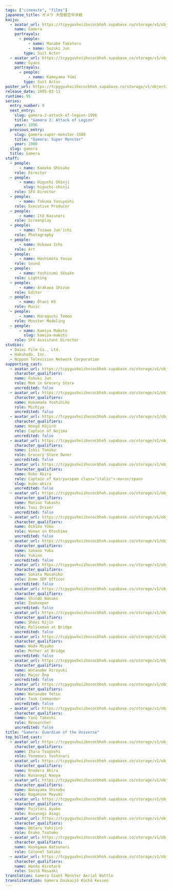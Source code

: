```yaml
---
tags: ["cineaste", "films"]
japanese_title: ガメラ 大怪獣空中決戦
kaiju:
  - avatar_url: https://tcpyguvhxiihxcocbhoh.supabase.co/storage/v1/object/public/godzilla-cineaste-public/content/films/gamera-guardian-of-the-universe-1995/kaiju-avatars/takateru-manabe-0.jpg?t=2023-09-01T02%3A44%3A52.773Z
    name: Gamera
    portrayals:
      - people:
          - name: Manabe Takateru
          - name: Suzuki Jun
        type: Suit Actor
  - avatar_url: https://tcpyguvhxiihxcocbhoh.supabase.co/storage/v1/object/public/godzilla-cineaste-public/content/films/gamera-guardian-of-the-universe-1995/kaiju-avatars/yumi-kameyama-0.jpg?t=2023-09-01T02%3A45%3A01.419Z
    name: Gyaos
    portrayals:
      - people:
          - name: Kameyama Yûmi
        type: Suit Actor
poster_url: https://tcpyguvhxiihxcocbhoh.supabase.co/storage/v1/object/public/godzilla-cineaste-public/content/films/gamera-guardian-of-the-universe-1995/posters/gamera-the-guardian-of-the-universe-1995.jpg
release_date: 1995-03-11
runtime: 95
series:
  entry_number: 9
  next_entry:
    slug: gamera-2-attack-of-legion-1996
    title: "Gamera 2: Attack of Legion"
    year: 1996
  previous_entry:
    slug: gamera-super-monster-1980
    title: "Gamera: Super Monster"
    year: 1980
  slug: gamera
  title: Gamera
staff:
  - people:
      - name: Kaneko Shûsuke
    role: Director
  - people:
      - name: Higuchi Shinji
        slug: higuchi-shinji
    role: SFX Director
  - people:
      - name: Tokuma Yasuyoshi
    role: Executive Producer
  - people:
      - name: Itô Kazunori
    role: Screenplay
  - people:
      - name: Tozawa Jun'ichi
    role: Photography
  - people:
      - name: Oikawa Ichi
    role: Art
  - people:
      - name: Hashimoto Yasuo
    role: Sound
  - people:
      - name: Yoshisumi Sôsuke
    role: Lighting
  - people:
      - name: Arakawa Shizuo
    role: Editor
  - people:
      - name: Ôtani Kô
    role: Music
  - people:
      - name: Haraguchi Tomoo
    role: Monster Modeling
  - people:
      - name: Kamiya Makoto
        slug: kamiya-makoto
    role: SFX Assistant Director
studios:
  - Daiei Film Co., Ltd.
  - Hakuhodo, Inc.
  - Nippon Television Network Corporation
supporting_cast:
  - avatar_url: https://tcpyguvhxiihxcocbhoh.supabase.co/storage/v1/object/public/godzilla-cineaste-public/content/films/gamera-guardian-of-the-universe-1995/cast-avatars/jun-fubuki-0.jpg
    character_qualifiers:
    name: Fubuki Jun
    role: Mom in Grocery Store
    uncredited: false
  - avatar_url: https://tcpyguvhxiihxcocbhoh.supabase.co/storage/v1/object/public/godzilla-cineaste-public/content/films/gamera-guardian-of-the-universe-1995/cast-avatars/yoshihiko-hakamada-0.jpg
    character_qualifiers:
    name: Hakamada Yoshihiko
    role: Michiya
    uncredited: false
  - avatar_url: https://tcpyguvhxiihxcocbhoh.supabase.co/storage/v1/object/public/godzilla-cineaste-public/content/films/gamera-guardian-of-the-universe-1995/cast-avatars/kojiro-hongo-0.jpg
    character_qualifiers:
    name: Hongô Kôjirô
    role: Captain of Nojima
    uncredited: false
  - avatar_url: https://tcpyguvhxiihxcocbhoh.supabase.co/storage/v1/object/public/godzilla-cineaste-public/content/films/gamera-guardian-of-the-universe-1995/cast-avatars/tomoko-ishii-0.jpg
    character_qualifiers:
    name: Ishii Tomiko
    role: Grocery Store Owner
    uncredited: false
  - avatar_url: https://tcpyguvhxiihxcocbhoh.supabase.co/storage/v1/object/public/godzilla-cineaste-public/content/films/gamera-guardian-of-the-universe-1995/cast-avatars/akira-kubo-0.jpg
    character_qualifiers:
    name: Kubo Akira
    role: Captain of Kairyu<span class="italic">-maru</span>
    slug: kubo-akira
    uncredited: false
  - avatar_url: https://tcpyguvhxiihxcocbhoh.supabase.co/storage/v1/object/public/godzilla-cineaste-public/content/films/gamera-guardian-of-the-universe-1995/cast-avatars/takashi-matsuo-0.jpg
    character_qualifiers:
    name: Matsuo Takashi
    role: Taxi Driver
    uncredited: false
  - avatar_url: https://tcpyguvhxiihxcocbhoh.supabase.co/storage/v1/object/public/godzilla-cineaste-public/content/films/gamera-guardian-of-the-universe-1995/cast-avatars/yoko-oshima-0.jpg
    character_qualifiers:
    name: Ôshima Yôko
    role: Woman on Otoshima
    uncredited: false
  - avatar_url: https://tcpyguvhxiihxcocbhoh.supabase.co/storage/v1/object/public/godzilla-cineaste-public/content/films/gamera-guardian-of-the-universe-1995/cast-avatars/yuka-sakano-0.jpg
    character_qualifiers:
    name: Sakano Yuka
    role: Yukino
    uncredited: false
  - avatar_url: https://tcpyguvhxiihxcocbhoh.supabase.co/storage/v1/object/public/godzilla-cineaste-public/content/films/gamera-guardian-of-the-universe-1995/cast-avatars/masahiko-sakata-0.jpg
    character_qualifiers:
    name: Sakata Masahiko
    role: Dome SDF Officer
    uncredited: false
  - avatar_url: https://tcpyguvhxiihxcocbhoh.supabase.co/storage/v1/object/public/godzilla-cineaste-public/content/films/gamera-guardian-of-the-universe-1995/cast-avatars/nanako-shindo-0.jpg
    character_qualifiers:
    name: Shindô Nanako
    role: Zookeeper
    uncredited: false
  - avatar_url: https://tcpyguvhxiihxcocbhoh.supabase.co/storage/v1/object/public/godzilla-cineaste-public/content/films/gamera-guardian-of-the-universe-1995/cast-avatars/rijin-shoei-0.jpg
    character_qualifiers:
    name: Shôei Rijin
    role: Policeman at Bridge
    uncredited: false
  - avatar_url: https://tcpyguvhxiihxcocbhoh.supabase.co/storage/v1/object/public/godzilla-cineaste-public/content/films/gamera-guardian-of-the-universe-1995/cast-avatars/miyako-wada-0.jpg
    character_qualifiers:
    name: Wada Miyako
    role: Mother at Bridge
    uncredited: false
  - avatar_url: https://tcpyguvhxiihxcocbhoh.supabase.co/storage/v1/object/public/godzilla-cineaste-public/content/films/gamera-guardian-of-the-universe-1995/cast-avatars/hiroyuki-watanabe-0.jpg
    character_qualifiers:
    name: Watanabe Hiroyuki
    role: Major Ôno
    uncredited: false
  - avatar_url: https://tcpyguvhxiihxcocbhoh.supabase.co/storage/v1/object/public/godzilla-cineaste-public/content/films/gamera-guardian-of-the-universe-1995/cast-avatars/tetsu-watanabe-0.jpg
    character_qualifiers:
    name: Watanabe Tetsu
    role: Tank Commander
    uncredited: false
  - avatar_url: https://tcpyguvhxiihxcocbhoh.supabase.co/storage/v1/object/public/godzilla-cineaste-public/content/films/gamera-guardian-of-the-universe-1995/cast-avatars/takeshi-yano-0.jpg
    character_qualifiers:
    name: Yano Takeshi
    role: Researcher
    uncredited: false
title: "Gamera: Guardian of the Universe"
top_billed_cast:
  - avatar_url: https://tcpyguvhxiihxcocbhoh.supabase.co/storage/v1/object/public/godzilla-cineaste-public/content/films/gamera-guardian-of-the-universe-1995/cast-avatars/tsuyoshi-ihara-0.jpg
    character_qualifiers:
    name: Ihara Tsuyoshi
    role: Yonemori Yoshinari
  - avatar_url: https://tcpyguvhxiihxcocbhoh.supabase.co/storage/v1/object/public/godzilla-cineaste-public/content/films/gamera-guardian-of-the-universe-1995/cast-avatars/akira-onodera-0.jpg
    character_qualifiers:
    name: Onodera Akira
    role: Kusanagi Naoya
  - avatar_url: https://tcpyguvhxiihxcocbhoh.supabase.co/storage/v1/object/public/godzilla-cineaste-public/content/films/gamera-guardian-of-the-universe-1995/cast-avatars/shinobu-nakayama-0.jpg
    character_qualifiers:
    name: Nakayama Shinobu
    role: Nagamine Mayumi
  - avatar_url: https://tcpyguvhxiihxcocbhoh.supabase.co/storage/v1/object/public/godzilla-cineaste-public/content/films/gamera-guardian-of-the-universe-1995/cast-avatars/ayako-fujitani-0.jpg
    character_qualifiers:
    name: Fujitani Ayako
    role: Kusanagi Asagi
  - avatar_url: https://tcpyguvhxiihxcocbhoh.supabase.co/storage/v1/object/public/godzilla-cineaste-public/content/films/gamera-guardian-of-the-universe-1995/cast-avatars/yukijiro-hotaru-0.jpg
    character_qualifiers:
    name: Hotaru Yukijirô
    role: Ôsako Tsutomu
  - avatar_url: https://tcpyguvhxiihxcocbhoh.supabase.co/storage/v1/object/public/godzilla-cineaste-public/content/films/gamera-guardian-of-the-universe-1995/cast-avatars/hatsunori-hasegawa-0.jpg
    character_qualifiers:
    name: Hasegawa Hatsunori
    role: Colonel Satake
  - avatar_url: https://tcpyguvhxiihxcocbhoh.supabase.co/storage/v1/object/public/godzilla-cineaste-public/content/films/gamera-guardian-of-the-universe-1995/cast-avatars/hirotaro-honda-0.jpg
    character_qualifiers:
    name: Honda Hirotarô
    role: Saitô Masaaki
translation: Gamera Giant Monster Aerial Battle
transliteration: Gamera Daikaijû Kûchû Kessen
---
```

